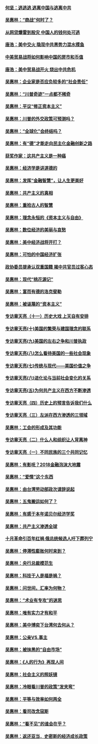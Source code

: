 #### [何坚：逃逃逃 逃离中国与逃离中共](../pages/nsc423/n10592891.md?t=10110932) 

#### [吴惠林：“商战”何时了？](../pages/nsc423/n10573558.md?t=10110932) 

#### [从网贷爆雷到股灾 中国人的钱何处可逃](../pages/nsc423/n10572800.md?t=10110932) 

#### [唐浩：美中交火 隐现中共黑势力混水摸鱼](../pages/nsc423/n10544040.md?t=10110932) 

#### [中美贸易战将如何影响中国的房市和币值](../pages/nsc423/n10543697.md?t=10110932) 

#### [唐浩：美中贸易战开火 烧出中共危机](../pages/nsc423/n10540126.md?t=10110932) 

#### [吴惠林：企业家是否应负较多的“社会责任”](../pages/nsc423/n10535022.md?t=10110932) 

#### [吴惠林：“川普奇迹”一点都不稀奇](../pages/nsc423/n10512808.md?t=10110932) 

#### [吴惠林：平议“修正资本主义”](../pages/nsc423/n10495724.md?t=10110932) 

#### [吴惠林：川普的外交政策可预测吗？](../pages/nsc423/n10462387.md?t=10110932) 

#### [吴惠林：“全球化”会终结吗？](../pages/nsc423/n10452838.md?t=10110932) 

#### [吴惠林：有“德”才能走向民主化金融创新之路](../pages/nsc423/n10432292.md?t=10110932) 

#### [获奖作家：这共产主义是一种癌](../pages/nsc423/n10431541.md?t=10110932) 

#### [吴惠林：经济学是讲道德的](../pages/nsc423/n10398014.md?t=10110932) 

#### [吴惠林：发挥“金融智慧”，让人生更美好](../pages/nsc423/n10375019.md?t=10110932) 

#### [吴惠林：共产主义的真相](../pages/nsc423/n10351394.md?t=10110932) 

#### [吴惠林：重拾古人的智慧](../pages/nsc423/n10337691.md?t=10110932) 

#### [吴惠林：理念永恒的《资本主义与自由》](../pages/nsc423/n10316274.md?t=10110932) 

#### [吴惠林：数位经济的美丽与哀愁](../pages/nsc423/n10292946.md?t=10110932) 

#### [吴惠林：美中经济战将开打？](../pages/nsc423/n10258825.md?t=10110932) 

#### [吴惠林：可怕的中国经济扩张](../pages/nsc423/n10219147.md?t=10110932) 

#### [政协委员提承认双重国籍 揭中共官员过客心态](../pages/nsc423/n10208809.md?t=10110932) 

#### [吴惠林：现代“桃花源记”](../pages/nsc423/n10185234.md?t=10110932) 

#### [吴惠林：富而有德的洛克斐勒](../pages/nsc423/n10142264.md?t=10110932) 

#### [吴惠林：被诬蔑的“资本主义”](../pages/nsc423/n10124816.md?t=10110932) 

#### [专访章天亮（十一）历史大戏 上天自有安排](../pages/nsc423/n10094905.md?t=10110932) 

#### [专访章天亮(十)美国的繁荣与建国理念的联系](../pages/nsc423/n10094899.md?t=10110932) 

#### [专访章天亮(九)美国的左右之争和川普执政](../pages/nsc423/n10094889.md?t=10110932) 

#### [专访章天亮(八)怎么看待美国的一些社会现象](../pages/nsc423/n10094857.md?t=10110932) 

#### [专访章天亮(七)传统与现代——美国价值之争](../pages/nsc423/n10093140.md?t=10110932) 

#### [专访章天亮(六)进化论与当前社会变化的关系](../pages/nsc423/n10092036.md?t=10110932) 

#### [专访章天亮(五)为何共产主义在西方不断渗透](../pages/nsc423/n10083620.md?t=10110932) 

#### [专访章天亮（四）历史上的预言告诉我们什么](../pages/nsc423/n10083606.md?t=10110932) 

#### [专访章天亮（三）左派在西方渗透的三领域](../pages/nsc423/n10081115.md?t=10110932) 

#### [吴惠林：工会的形成及其功能](../pages/nsc423/n10080633.md?t=10110932) 

#### [专访章天亮（二）什么人和组织让人背离神](../pages/nsc423/n10076637.md?t=10110932) 

#### [专访章天亮（一）不同民族的三个共同记忆](../pages/nsc423/n10074188.md?t=10110932) 

#### [吴惠林：有影呒？2018金融泡沫大地震](../pages/nsc423/n10040534.md?t=10110932) 

#### [吴惠林：“爱情”这个东西](../pages/nsc423/n10019423.md?t=10110932) 

#### [吴惠林：由台湾劳动部政次请辞说起](../pages/nsc423/n9979679.md?t=10110932) 

#### [吴惠林：五鬼搬运如何了？](../pages/nsc423/n9925338.md?t=10110932) 

#### [吴惠林：有感于本年诺贝尔经济学奖](../pages/nsc423/n9871883.md?t=10110932) 

#### [吴惠林：共产主义渗透全球](../pages/nsc423/n9812748.md?t=10110932) 

#### [十月革命引百年红祸 俄总统候选人吁下葬列宁](../pages/nsc423/n9810182.md?t=10110932) 

#### [吴惠林：停滞性膨胀何时来到？](../pages/nsc423/n9764136.md?t=10110932) 

#### [吴惠林：央行总裁模范生](../pages/nsc423/n9728134.md?t=10110932) 

#### [吴惠林：科技于人是福是祸？](../pages/nsc423/n9672982.md?t=10110932) 

#### [吴惠林：问世间，汇率为何物？](../pages/nsc423/n9621788.md?t=10110932) 

#### [吴惠林：“术业有专攻”的迷思](../pages/nsc423/n9580363.md?t=10110932) 

#### [吴惠林：唯有实力才有和平](../pages/nsc423/n9529599.md?t=10110932) 

#### [吴惠林：美中博奕下台湾何去何从？](../pages/nsc423/n9483598.md?t=10110932) 

#### [吴惠林：公亲VS.事主](../pages/nsc423/n9425637.md?t=10110932) 

#### [吴惠林：被抹黑的“自由市场”](../pages/nsc423/n9351545.md?t=10110932) 

#### [吴惠林：《人的行为》再现人间](../pages/nsc423/n9296339.md?t=10110932) 

#### [吴惠林：社会主义的照妖镜](../pages/nsc423/n9243460.md?t=10110932) 

#### [吴惠林：冷眼看川普的政策“发夹弯”](../pages/nsc423/n9120684.md?t=10110932) 

#### [吴惠林：平等与效率如何两全](../pages/nsc423/n9075430.md?t=10110932) 

#### [吴惠林：看司改念寇斯](../pages/nsc423/n9024915.md?t=10110932) 

#### [吴惠林：“看不见”的谁会在乎？](../pages/nsc423/n8977488.md?t=10110932) 

#### [吴惠林：返还亚当．史密斯的经济成长政策](../pages/nsc423/n8931896.md?t=10110932) 


